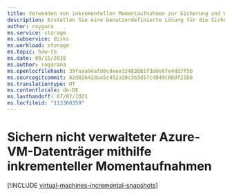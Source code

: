 ```yaml
---
title: Verwenden von inkrementellen Momentaufnahmen zur Sicherung und Wiederherstellung nicht verwalteter Datenträger
description: Erstellen Sie eine benutzerdefinierte Lösung für die Sicherung und Wiederherstellung der Datenträger Ihrer virtuellen Azure-Computer mithilfe inkrementeller Momentaufnahmen.
author: roygara
ms.service: storage
ms.subservice: disks
ms.workload: storage
ms.topic: how-to
ms.date: 09/15/2018
ms.author: rogarana
ms.openlocfilehash: 39faaa94afd0cdeee32483001f3dde07e4dd7f5b
ms.sourcegitcommit: 82d82642daa5c452a39c3b3d57cd849c06df21b0
ms.translationtype: HT
ms.contentlocale: de-DE
ms.lasthandoff: 07/07/2021
ms.locfileid: "113360359"
---
```

# <a name="back-up-azure-unmanaged-virtual-machine-disks-with-incremental-snapshots"></a>Sichern nicht verwalteter Azure-VM-Datenträger mithilfe inkrementeller Momentaufnahmen
[!INCLUDE [virtual-machines-incremental-snapshots](../../../includes/virtual-machines-incremental-snapshots.md)]
